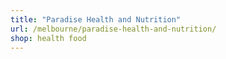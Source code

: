 ```yaml
---
title: "Paradise Health and Nutrition"
url: /melbourne/paradise-health-and-nutrition/
shop: health food
---
```


